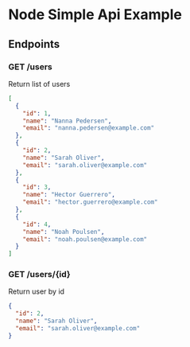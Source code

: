 # Node Simple Api Example

## Endpoints

### GET /users
Return list of users

```json
[
  {
    "id": 1,
    "name": "Nanna Pedersen",
    "email": "nanna.pedersen@example.com"
  },
  {
    "id": 2,
    "name": "Sarah Oliver",
    "email": "sarah.oliver@example.com"
  },
  {
    "id": 3,
    "name": "Hector Guerrero",
    "email": "hector.guerrero@example.com"
  },
  {
    "id": 4,
    "name": "Noah Poulsen",
    "email": "noah.poulsen@example.com"
  }
]
```


### GET /users/{id}
Return user by id

```json
{
  "id": 2,
  "name": "Sarah Oliver",
  "email": "sarah.oliver@example.com"
}
```